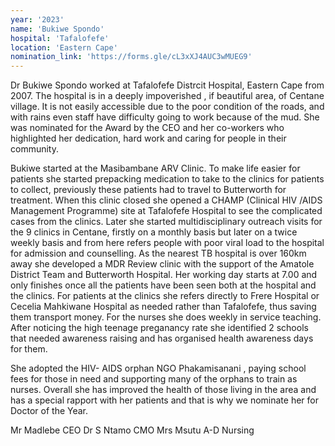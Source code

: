 ```yaml
---
year: '2023'
name: 'Bukiwe Spondo'
hospital: 'Tafalofefe'
location: 'Eastern Cape'
nomination_link: 'https://forms.gle/cL3xXJ4AUC3wMUEG9'
---
```


Dr Bukiwe Spondo worked at Tafalofefe Distrcit Hospital, Eastern Cape from 2007. The hospital is in a deeply impoverished , if beautiful area, of Centane village. It is not easily accessible due to the poor condition of the roads, and with rains even staff have difficulty going to work because of the mud. She was nominated for the Award by the CEO and her co-workers who highlighted her dedication, hard work and caring for people in their community. 

Bukiwe started at the Masibambane ARV Clinic.  To make life easier for patients she started prepacking medication to take to the clinics for patients to collect, previously these patients had to travel to Butterworth for treatment. When this clinic closed she opened a CHAMP (Clinical HIV /AIDS Management Programme) site at Tafalofefe Hospital to see the complicated cases from the clinics. Later she started multidisciplinary outreach visits for the 9 clinics in Centane, firstly on a monthly basis but later on a twice weekly basis and from here refers people with poor viral load to the hospital for admission and counselling. As the nearest TB hospital is over 160km away she developed a MDR Review clinic with the support of the Amatole District Team and Butterworth Hospital. Her working day starts at 7.00 and only finishes once all the patients have been seen both at the hospital and the clinics. For patients at the clinics she refers directly to Frere Hospital or Cecelia Mahkiwane Hospital as needed rather than Tafalofefe, thus saving them transport money. For the nurses she does weekly in service teaching. After noticing the high teenage preganancy rate she identified 2 schools that needed awareness raising and has organised health awareness days for them.

She adopted the HIV- AIDS orphan NGO Phakamisanani , paying school fees for those in need and supporting many of the orphans to train as nurses. Overall she has improved the health of those living in the area and has a special rapport with her patients and that is why we nominate her for Doctor of the Year.

Mr Madlebe CEO
Dr S Ntamo CMO
Mrs Msutu A-D Nursing




<!-- 
    This is a comment and is not displayed on the website. Do not alter this text between arrows (->).
    To change the content in this file, simply retype/ copy+paste any text above, as you would in a normal text file/ word document. 

    Do not touch the 'year:, name:, hospital: or location:' titles, or the --- above and below it, except to change the text inside ''.
    Please refer to the "HOW TO USE" or "HOW TO USE SHORT" files for more information.

    HOW TO UPDATE THE IMAGE:
        1. Navigate to the folder called "media"
        2. Inside there is a folder called "doctor-of-the-year"
        3. Place the image inside that folder, replacing the old one
        4. Ensure that the image is called "portrait.jpg"
        5. Ensure that the height and width of the image is the same,
        otherwise the image will squish
 -->
